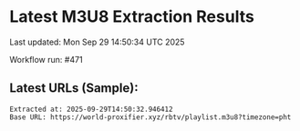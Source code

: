 # Latest M3U8 Extraction Results

Last updated: Mon Sep 29 14:50:34 UTC 2025

Workflow run: #471

## Latest URLs (Sample):
```
Extracted at: 2025-09-29T14:50:32.946412
Base URL: https://world-proxifier.xyz/rbtv/playlist.m3u8?timezone=pht

```
